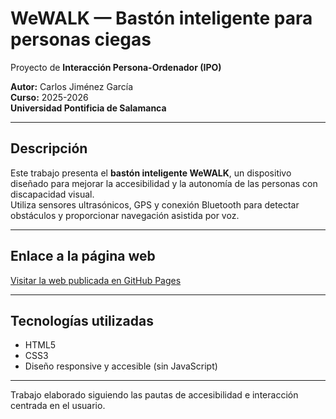 # WeWALK — Bastón inteligente para personas ciegas

Proyecto de **Interacción Persona-Ordenador (IPO)**

**Autor:** Carlos Jiménez García  
**Curso:** 2025-2026  
**Universidad Pontificia de Salamanca**

---

##  Descripción
Este trabajo presenta el **bastón inteligente WeWALK**, un dispositivo diseñado para mejorar la accesibilidad y la autonomía de las personas con discapacidad visual.  
Utiliza sensores ultrasónicos, GPS y conexión Bluetooth para detectar obstáculos y proporcionar navegación asistida por voz.

---

##  Enlace a la página web
 [Visitar la web publicada en GitHub Pages](https://cjimenezga.github.io/ipo_accesibilidad_carlos_jimenez_garcia/)  

---

##  Tecnologías utilizadas
- HTML5  
- CSS3  
- Diseño responsive y accesible (sin JavaScript)

---

Trabajo elaborado siguiendo las pautas de accesibilidad e interacción centrada en el usuario.
